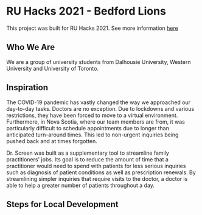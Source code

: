 # RU Hacks 2021 - Bedford Lions

This project was built for RU Hacks 2021. See more information [here](https://devpost.com/software/dr-screen)

## Who We Are

We are a group of university students from Dalhousie University, Western University and University of Toronto. 
 
## Inspiration

The COVID-19 pandemic has vastly changed the way we approached our day-to-day tasks. Doctors are no exception. Due to lockdowns and various restrictions, they have been forced to move to a virtual environment. Furthermore, in Nova Scotia, where our team members are from, it was particularly difficult to schedule appointments due to longer than anticipated turn-around times. This led to non-urgent inquiries being pushed back and at times forgotten.

Dr. Screen was built as a supplementary tool to streamline family practitioners' jobs. Its goal is to reduce the amount of time that a practitioner would need to spend with patients for less serious inquiries such as diagnosis of patient conditions as well as prescription renewals. By streamlining simpler inquiries that require visits to the doctor, a doctor is able to help a greater number of patients throughout a day.

## Steps for Local Development
